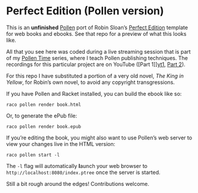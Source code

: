 # Perfect Edition (Pollen version)

This is an **unfinished** [Pollen][2] port of Robin Sloan’s [Perfect Edition][1] template for web books
and ebooks. See that repo for a preview of what this looks like.

All that you see here was coded during a live streaming session that is part of my [Pollen Time][pt]
series, where I teach Pollen publishing techniques. The recordings for this particular project are
on YouTube ([Part 1]][yt1], [Part 2][yt2]).

[yt1]: https://youtu.be/bleu1mSAFuo 
[yt2]: https://youtu.be/lkF8_xQcbUQ
[pt]: https://buttondown.email/pollentime

For this repo I have substituted a portion of a very old novel, _The King in Yellow_, for Robin’s
own novel, to avoid any copyright transgressions.

If you have Pollen and Racket installed, you can build the ebook like so:

    raco pollen render book.html
    
Or, to generate the ePub file:

    raco pollen render book.epub
    
If you’re editing the book, you might also want to use Pollen’s web server to view your changes live
in the HTML version:

    raco pollen start -l

The `-l` flag will automatically **l**aunch your web browser to `http://localhost:8080/index.ptree`
once the server is started.

Still a bit rough around the edges! Contributions welcome.

[1]: https://github.com/robinsloan/perfect-edition
[2]: https://pollenpub.com
